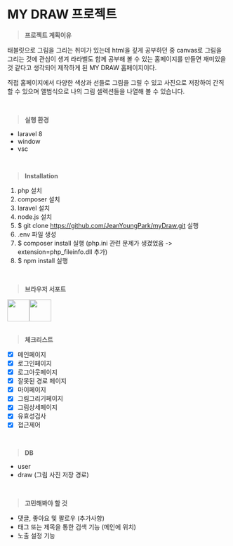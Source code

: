 # MY DRAW 프로젝트

> **프로젝트 계획이유**

태블릿으로 그림을 그리는 취미가 있는데 html을 깊게 공부하던 중 canvas로 그림을 그리는 것에 관심이 생겨 라라벨도 함께 공부해 볼 수 있는 홈페이지를 만들면 재미있을 것 같다고 생각되어 제작하게 된 MY DRAW 홈페이지이다.  

직접 홈페이지에서 다양한 색상과 선들로 그림을 그릴 수 있고 사진으로 저장하여 간직할 수 있으며 앨범식으로 나의 그림 셀렉션들을 나열해 볼 수 있습니다.  

<br>

> **실행 환경** 
- laravel 8
- window
- vsc

<br>

> **Installation** 
1. php 설치
2. composer 설치
3. laravel 설치
4. node.js 설치
5. $ git clone https://github.com/JeanYoungPark/myDraw.git 실행
6. .env 파일 생성
7. $ composer install 실행 (php.ini 관련 문제가 생겼었음 -> extension=php_fileinfo.dll 추가)
8. $ npm install 실행


<br>

> **브라우저 서포트**
<div style="display:flex;">
    <img src="https://user-images.githubusercontent.com/70056958/148942464-166c00ed-88f3-4b1a-8688-464b130a6368.png" width=50 height=50>
    <img src="https://user-images.githubusercontent.com/70056958/148944236-6ba8206c-2dfe-47f1-b7fd-754bbfaa98a3.png" width=50 height=50>
</div>
<br>

> **체크리스트**
- [x]  메인페이지
- [x]  로그인페이지
- [x]  로그아웃페이지
- [x]  잘못된 경로 페이지
- [x]  마이페이지
- [x]  그림그리기페이지
- [x]  그림상세페이지
- [x]  유효성검사
- [x]  접근제어

<br>

> **DB**
- user
- draw (그림 사진 저장 경로)

<br>

> **고민해봐야 할 것**
- 댓글, 좋아요 및 팔로우 (추가사항)
- 태그 또는 제목을 통한 검색 기능 (메인에 위치)
- 노출 설정 기능
